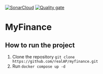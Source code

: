 [![SonarCloud](https://sonarcloud.io/images/project_badges/sonarcloud-orange.svg)](https://sonarcloud.io/summary/new_code?id=realAP_myfinance)
[![Quality gate](https://sonarcloud.io/api/project_badges/quality_gate?project=realAP_myfinance)](https://sonarcloud.io/summary/new_code?id=realAP_myfinance)

# MyFinance
## How to run the project
1. Clone the repository ```git clone https://github.com/realAP/myfinance.git```
1. Run ```docker compose up -d```